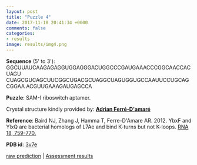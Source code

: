 ```yaml
---
layout: post
title: "Puzzle 4"
date: 2017-11-18 20:41:34 +0000
comments: false
categories: 
- results
image: results/img4.png
---
```

**Sequence** (5' to 3'): 
GGCUUAUCAAGAGAGGUGGAGGGACUGGCCCGAUGAAACCCGGCAACCACUAGU
CUAGCGUCAGCUUCGGCUGACGCUAGGCUAGUGGUGCCAAUUCCUGCAGCGGAA
ACGUUGAAAGAUGAGCCA

**Puzzle**:
SAM-I riboswitch aptamer. 

Crystal structure kindly provided by: [**Adrian Ferr&eacute;-D'amar&eacute;**](http://rna.nhlbi.nih.gov/)

**Reference**:
Baird NJ, Zhang J, Hamma T, Ferre-D'Amare AR. 2012. YbxF and YlxQ are bacterial homologs of L7Ae and bind K-turns but not K-loops. [RNA 18, 759-770.](http://rnajournal.cshlp.org/content/18/4/759.long)

**PDB id**: [3v7e](http://www.rcsb.org/pdb/explore/explore.do?structureId=3v7e)

[raw prediction](https://github.com/rnapuzzles/rnapuzzles.github.io/tree/master/data/PZ4/pdb)    &#124;   [Assessment results](/table/2000/01/01/PZ4-3d/)
